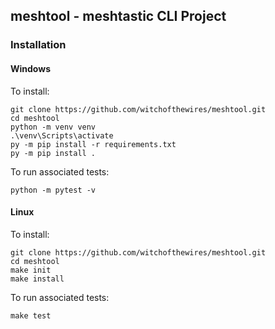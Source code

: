 ## meshtool - meshtastic CLI Project

### Installation

#### Windows
To install:
```
git clone https://github.com/witchofthewires/meshtool.git
cd meshtool
python -m venv venv
.\venv\Scripts\activate
py -m pip install -r requirements.txt
py -m pip install .
```
To run associated tests:
```
python -m pytest -v
```

#### Linux
To install:
```
git clone https://github.com/witchofthewires/meshtool.git
cd meshtool
make init
make install
```
To run associated tests:
```
make test
```